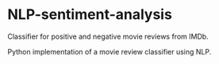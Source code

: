# NLP-sentiment-analysis
Classifier for positive and negative movie reviews from IMDb.

Python implementation of a movie review classifier using NLP.
